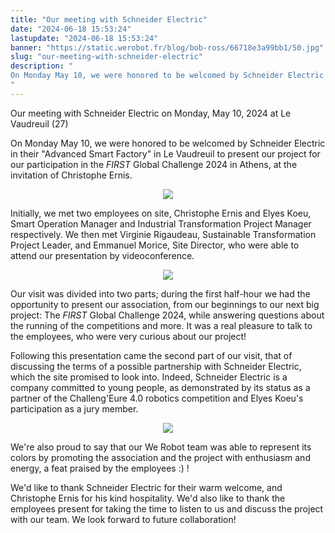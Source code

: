 ```yaml
---
title: "Our meeting with Schneider Electric"
date: "2024-06-18 15:53:24"
lastupdate: "2024-06-18 15:53:24"
banner: "https://static.werobot.fr/blog/bob-ross/66718e3a99bb1/50.jpg"
slug: "our-meeting-with-schneider-electric"
description: " 
On Monday May 10, we were honored to be welcomed by Schneider Electric at their Advanced Smart Factory 4.0 in Le Vaudreuil, France, to present our project to take part in the FIRST Global Challenge 2024. 
"
---
```

Our meeting with Schneider Electric on Monday, May 10, 2024 at Le Vaudreuil (27)

On Monday May 10, we were honored to be welcomed by Schneider Electric in their "Advanced Smart Factory" in Le Vaudreuil to present our project for our participation in the <i>FIRST</i>  Global Challenge 2024 in Athens, at the invitation of Christophe Ernis.

<center>
<img src="https://static.werobot.fr/blog/bob-ross/66718e3a99bb1/50.jpg">
</center>


Initially, we met two employees on site, Christophe Ernis and Elyes Koeu, Smart Operation Manager and Industrial Transformation Project Manager respectively. We then met Virginie Rigaudeau, Sustainable Transformation Project Leader, and Emmanuel Morice, Site Director, who were able to attend our presentation by videoconference.


<center>
<img src="https://static.werobot.fr/blog/bob-ross/66719018c5a62/50.png">
</center>


Our visit was divided into two parts; during the first half-hour we had the opportunity to present our association, from our beginnings to our next big project: The <i>FIRST</i> Global Challenge 2024, while answering questions about the running of the competitions and more. It was a real pleasure to talk to the employees, who were very curious about our project!


Following this presentation came the second part of our visit, that of discussing the terms of a possible partnership with Schneider Electric, which the site promised to look into. Indeed, Schneider Electric is a company committed to young people, as demonstrated by its status as a partner of the Challeng'Eure 4.0 robotics competition and Elyes Koeu's participation as a jury member.

<center>
<img src="https://static.werobot.fr/blog/bob-ross/6671a8f1c7484/50.jpg">
</center>


We're also proud to say that our We Robot team was able to represent its colors by promoting the association and the project with enthusiasm and energy, a feat praised by the employees :) !

We'd like to thank Schneider Electric for their warm welcome, and Christophe Ernis for his kind hospitality. We'd also like to thank the employees present for taking the time to listen to us and discuss the project with our team. We look forward to future collaboration!
    